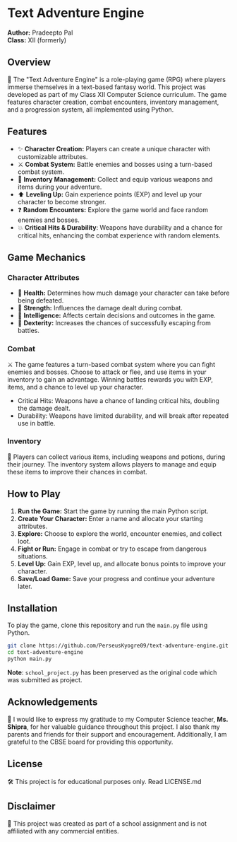 # Text Adventure Engine

**Author:** Pradeepto Pal  
**Class:** XII  (formerly)

## Overview

📝 The "Text Adventure Engine" is a role-playing game (RPG) where players immerse themselves in a text-based fantasy world. This project was developed as part of my Class XII Computer Science curriculum. The game features character creation, combat encounters, inventory management, and a progression system, all implemented using Python.

## Features

- ✨ **Character Creation:** Players can create a unique character with customizable attributes.  
- ⚔️ **Combat System:** Battle enemies and bosses using a turn-based combat system.  
- 🎒 **Inventory Management:** Collect and equip various weapons and items during your adventure.  
- ⬆️ **Leveling Up:** Gain experience points (EXP) and level up your character to become stronger.  
- ❓ **Random Encounters:** Explore the game world and face random enemies and bosses.
- 💥 **Critical Hits & Durability**: Weapons have durability and a chance for critical hits, enhancing the combat experience with random elements.

## Game Mechanics

### Character Attributes

- 💖 **Health:** Determines how much damage your character can take before being defeated.
- 💪 **Strength:** Influences the damage dealt during combat.
- 🧠 **Intelligence:** Affects certain decisions and outcomes in the game.
- 🏃 **Dexterity:** Increases the chances of successfully escaping from battles.

### Combat

⚔️ The game features a turn-based combat system where you can fight enemies and bosses. Choose to attack or flee, and use items in your inventory to gain an advantage. Winning battles rewards you with EXP, items, and a chance to level up your character.

- Critical Hits: Weapons have a chance of landing critical hits, doubling the damage dealt.
- Durability: Weapons have limited durability, and will break after repeated use in battle.

### Inventory

🎒 Players can collect various items, including weapons and potions, during their journey. The inventory system allows players to manage and equip these items to improve their chances in combat.

## How to Play

1. **Run the Game:** Start the game by running the main Python script.
2. **Create Your Character:** Enter a name and allocate your starting attributes.
3. **Explore:** Choose to explore the world, encounter enemies, and collect loot.
4. **Fight or Run:** Engage in combat or try to escape from dangerous situations.
5. **Level Up:** Gain EXP, level up, and allocate bonus points to improve your character.
6. **Save/Load Game:** Save your progress and continue your adventure later.

## Installation

To play the game, clone this repository and run the `main.py` file using Python.

```bash
git clone https://github.com/PerseusKyogre09/text-adventure-engine.git
cd text-adventure-engine
python main.py
```
**Note**: `school_project.py` has been preserved as the original code which was submitted as project.

## Acknowledgements
🙏 I would like to express my gratitude to my Computer Science teacher, **Ms. Shipra**, for her valuable guidance throughout this project. I also thank my parents and friends for their support and encouragement. Additionally, I am grateful to the CBSE board for providing this opportunity.

## License
🛠️ This project is for educational purposes only. Read LICENSE.md

## Disclaimer
🚨 This project was created as part of a school assignment and is not affiliated with any commercial entities.
